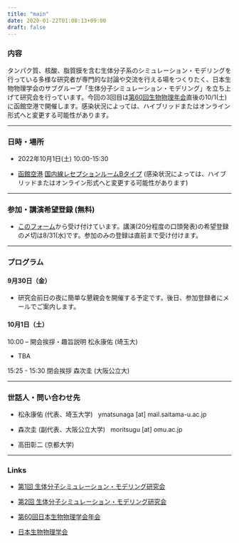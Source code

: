 ```yaml
---
title: "main"
date: 2020-01-22T01:08:13+09:00
draft: false
---
```


### 内容

タンパク質、核酸、脂質膜を含む生体分子系のシミュレーション・モデリングを行っている多様な研究者が専門的な討論や交流を行える場をつくりたく、日本生物物理学会のサブグループ「生体分子シミュレーション・モデリング」を立ち上げて研究会を行っています。今回の3回目は[第60回生物物理年会](https://www2.aeplan.co.jp/bsj2022/)直後の10/1(土)に函館空港で開催します。感染状況によっては、ハイブリッドまたはオンライン形式へと変更する可能性があります。

---

### 日時・場所

- 2022年10月1日(土) 10:00-15:30

- [函館空港](https://airport.ne.jp) [国内線レセプションルームBタイプ](https://airport.ne.jp/facility/reception_room/) 
  (感染状況によっては、ハイブリッドまたはオンライン形式へと変更する可能性があります)

---

### 参加・講演希望登録 (無料)

- [このフォーム](https://forms.gle/yVep5Z7qb3v7wwWy5)から受け付けています。講演(20分程度の口頭発表)の希望登録の〆切は8/31(水)です。参加のみの登録は直前まで受け付けます。

---

### プログラム

#### 9月30日（金）

- 研究会前日の夜に簡単な懇親会を開催する予定です。後日、参加登録者にメールでご案内します。

#### 10月1日（土）

10:00 – 開会挨拶・趣旨説明 松永康佑 (埼玉大)

- TBA

15:25 - 15:30 閉会挨拶 森次圭 (大阪公立大)

---

### 世話人・問い合わせ先

- 松永康佑 (代表、埼玉大学) &nbsp; ymatsunaga [at] mail.saitama-u.ac.jp

- 森次圭 (副代表、大阪公立大学) &nbsp; moritsugu [at] omu.ac.jp

- 高田彰二 (京都大学)

---

### Links

- [第1回 生体分子シミュレーション・モデリング研究会](https://bsm01.github.io)

- [第2回 生体分子シミュレーション・モデリング研究会](https://bsm02.github.io)

- [第60回日本生物物理学会年会](https://www2.aeplan.co.jp/bsj2022/)

- [日本生物物理学会](https://www.biophys.jp)

